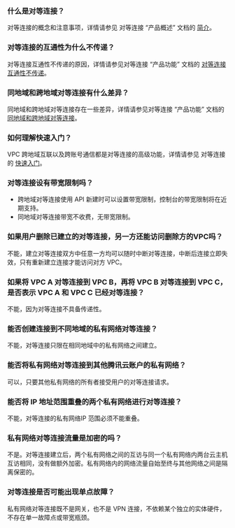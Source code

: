 ### 什么是对等连接？
对等连接的概念和注意事项，详情请参见 对等连接 “产品概述” 文档的 [简介](https://cloud.tencent.com/document/product/553/18827#.E7.AE.80.E4.BB.8B)。

### 对等连接的互通性为什么不传递？
对等连接互通性不传递的原因，详情请参见对等连接 “产品功能” 文档的 [对等连接互通性不传递](https://cloud.tencent.com/document/product/553/18829#.E5.AF.B9.E7.AD.89.E8.BF.9E.E6.8E.A5.E4.BA.92.E9.80.9A.E6.80.A7.E4.B8.8D.E4.BC.A0.E9.80.92)。

### 同地域和跨地域对等连接有什么差异？
同地域和跨地域对等连接存在一些差异，详情请参见对等连接 “产品功能” 文档的 [同地域和跨地域对等连接](https://cloud.tencent.com/document/product/553/18829#.E5.90.8C.E5.9C.B0.E5.9F.9F.E5.92.8C.E8.B7.A8.E5.9C.B0.E5.9F.9F.E5.AF.B9.E7.AD.89.E8.BF.9E.E6.8E.A5)。

### 如何理解快速入门？
VPC 跨地域互联以及跨账号通信都是对等连接的高级功能，详情请参见 对等连接的 [快速入门](https://cloud.tencent.com/document/product/553/18836)。

### 对等连接设有带宽限制吗？
- 跨地域对等连接使用 API 新建时可以设置带宽限制，控制台的带宽限制将在近期支持。
- 同地域对等连接带宽不收费，无带宽限制。

### 如果用户删除已建立的对等连接，另一方还能访问删除方的VPC吗？
不能，建立对等连接双方中任意一方均可以随时中断对等连接，中断后连接立即失效，只有重新建立连接才能访问对方 VPC。

### 如果将 VPC A 对等连接到 VPC B，再将 VPC B 对等连接到 VPC C，是否表示 VPC A 和 VPC C 已经对等连接？
不能，因为对等连接不具备传递性。

### 能否创建连接到不同地域的私有网络对等连接？
不能，对等连接只限在相同地域中的私有网络之间建立。

### 能否将私有网络对等连接到其他腾讯云账户的私有网络？
可以，只要其他私有网络的所有者接受用户的对等连接请求。

### 能否将 IP 地址范围重叠的两个私有网络进行对等连接？
不能，对等连接的私有网络IP 范围必须不能重叠。

### 私有网络对等连接流量是加密的吗？
不是。对等连接建立后，两个私有网络之间的互访与同一个私有网络内两台云主机互访相同，没有做额外加密。私有网络内的网络流量自始至终与其他网络之间是隔离保密的。

### 对等连接是否可能出现单点故障？
私有网络对等连接既不是网关，也不是 VPN 连接，不依赖某个独立的实体硬件，不存在单一故障点或带宽瓶颈。


